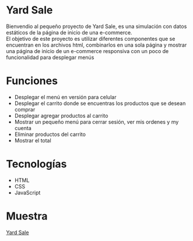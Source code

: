 <h1>Yard Sale</h1>
<p>Bienvendio al pequeño proyecto de Yard Sale, es una simulación con datos estáticos de la página de inicio de una e-commerce. <br> El objetivo de este proyecto es utilizar diferentes componentes que se encuentran en los archivos html, combinarlos en una sola página y mostrar una página de inicio de un e-commerce responsiva con un poco de funcionalidad para desplegar menús</p>

<h1>Funciones</h1>
<ul>
    <li>Desplegar el menú en versión para celular</li>
    <li>Desplegar el carrito donde se encuentras los productos que se desean comprar</li>
    <li>Desplegar agregar productos al carrito</li>
    <li>Mostrar un pequeño menú para cerrar sesión, ver mis ordenes y my cuenta</li>
    <li>Eliminar productos del carrito</li>
    <li>Mostrar el total</li>
</ul>

<h1>Tecnologías</h1>
<ul>
    <li>HTML</li>
    <li>CSS</li>
    <li>JavaScript</li>
</ul>
<h1>Muestra</h1>
<a href = "https://irvingsaenzcolon.github.io/Yard-Sale.io/">Yard Sale</a>